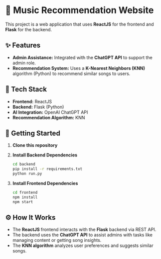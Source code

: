 
# 🎵 Music Recommendation Website

This project is a web application that uses **ReactJS** for the frontend and **Flask** for the backend.

## ✨ Features

- **Admin Assistance:** Integrated with the **ChatGPT API** to support the admin role.
- **Recommendation System:** Uses a **K-Nearest Neighbors (KNN)** algorithm (Python) to recommend similar songs to users.

## 🚀 Tech Stack

- **Frontend:** ReactJS
- **Backend:** Flask (Python)
- **AI Integration:** OpenAI ChatGPT API
- **Recommendation Algorithm:** KNN

## 📂 Getting Started

1. **Clone this repository**

2. **Install Backend Dependencies**

   ```bash
   cd backend
   pip install -r requirements.txt
   python run.py
   ```

3. **Install Frontend Dependencies**

   ```bash
   cd frontend
   npm install
   npm start
   ```

## ⚙️ How It Works

- The **ReactJS** frontend interacts with the **Flask** backend via REST API.
- The backend uses the **ChatGPT API** to assist admins with tasks like managing content or getting song insights.
- The **KNN algorithm** analyzes user preferences and suggests similar songs.

